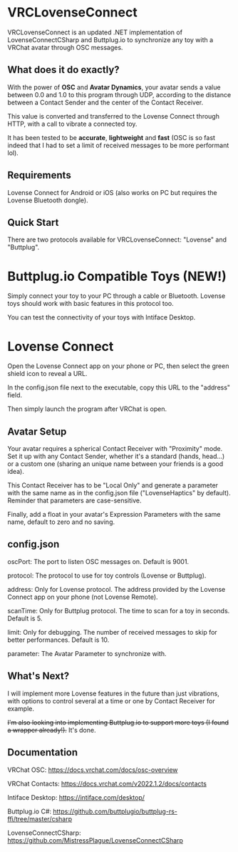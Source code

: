 # VRCLovenseConnect
VRCLovenseConnect is an updated .NET implementation of LovenseConnectCSharp and Buttplug.io to synchronize any toy with a VRChat avatar through OSC messages.

## What does it do exactly?
With the power of **OSC** and **Avatar Dynamics**, your avatar sends a value between 0.0 and 1.0 to this program through UDP, according to the distance between a Contact Sender and the center of the Contact Receiver.

This value is converted and transferred to the Lovense Connect through HTTP, with a call to vibrate a connected toy.

It has been tested to be **accurate**, **lightweight** and **fast** (OSC is so fast indeed that I had to set a limit of received messages to be more performant lol).

## Requirements
Lovense Connect for Android or iOS (also works on PC but requires the Lovense Bluetooth dongle).

## Quick Start
There are two protocols available for VRCLovenseConnect: "Lovense" and "Buttplug".

# Buttplug.io Compatible Toys (NEW!)
Simply connect your toy to your PC through a cable or Bluetooth. Lovense toys should work with basic features in this protocol too.

You can test the connectivity of your toys with Intiface Desktop.

# Lovense Connect
Open the Lovense Connect app on your phone or PC, then select the green shield icon to reveal a URL.

In the config.json file next to the executable, copy this URL to the "address" field.

Then simply launch the program after VRChat is open.

## Avatar Setup
Your avatar requires a spherical Contact Receiver with "Proximity" mode. Set it up with any Contact Sender, whether it's a standard (hands, head...) or a custom one (sharing an unique name between your friends is a good idea).

This Contact Receiver has to be "Local Only" and generate a parameter with the same name as in the config.json file ("LovenseHaptics" by default). Reminder that parameters are case-sensitive.

Finally, add a float in your avatar's Expression Parameters with the same name, default to zero and no saving.

## config.json
oscPort: The port to listen OSC messages on. Default is 9001.

protocol: The protocol to use for toy controls (Lovense or Buttplug).

address: Only for Lovense protocol. The address provided by the Lovense Connect app on your phone (not Lovense Remote).

scanTime: Only for Buttplug protocol. The time to scan for a toy in seconds. Default is 5.

limit: Only for debugging. The number of received messages to skip for better performances. Default is 10.

parameter: The Avatar Parameter to synchronize with.

## What's Next?
I will implement more Lovense features in the future than just vibrations, with options to control several at a time or one by Contact Receiver for example.

~~I'm also looking into implementing Buttplug.io to support more toys (I found a wrapper already!).~~ It's done.

## Documentation
VRChat OSC: https://docs.vrchat.com/docs/osc-overview

VRChat Contacts: https://docs.vrchat.com/v2022.1.2/docs/contacts

Intiface Desktop: https://intiface.com/desktop/

Buttplug.io C#: https://github.com/buttplugio/buttplug-rs-ffi/tree/master/csharp

LovenseConnectCSharp: https://github.com/MistressPlague/LovenseConnectCSharp
